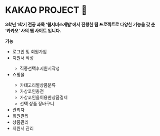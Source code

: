 # KAKAO PROJECT :dizzy:


**3학년 1학기 전공 과목 ‘웹서비스개발’에서 진행한 팀 프로젝트로 다양한 기능을 갖 춘 ‘카카오’ 사의 웹 사이트 입니다.**


**기능**
<ul>
	<li> 로그인 및 회원가입 </li>
	<li> 지원서 작성 </li>
	<ul> <li> 직종선택후지원서작성 </li> </ul>
	<li> 쇼핑몰 </li>
	<ul>
	<li> 카테고리별상품분류 </li>
	<li> 가상코인충전 </li>
	<li> 가상코인을이용한상품결제 </li>
	<li> 선택 상품 장바구니 </li>
	</ul>	
	<li> 관리자 </li>
	<li> 회원관리 </li>
	<li> 상품관리 </li>
	<li> 지원서 관리 </li>
</ul>
